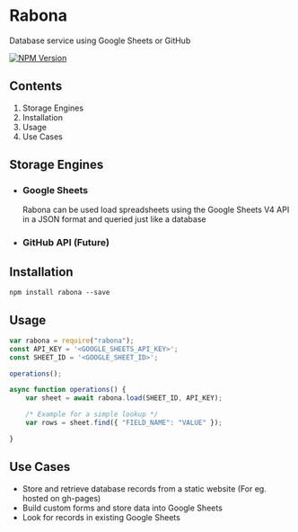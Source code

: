 # Rabona
Database service using Google Sheets or GitHub

[![NPM Version](https://img.shields.io/npm/v/rabona.svg)](https://npmjs.org/package/rabona)

## Contents
1.  Storage Engines
2.  Installation
3.  Usage
4.  Use Cases

## Storage Engines
 - ### Google Sheets
    Rabona can be used load spreadsheets using the Google Sheets V4 API in a JSON format and queried just like a database
 - ### GitHub API (Future)

## Installation
``` 
npm install rabona --save
```

## Usage
``` js
var rabona = require("rabona");
const API_KEY = '<GOOGLE_SHEETS_API_KEY>';
const SHEET_ID = '<GOOGLE_SHEET_ID>';

operations();

async function operations() {  
    var sheet = await rabona.load(SHEET_ID, API_KEY);

    /* Example for a simple lookup */
    var rows = sheet.find({ "FIELD_NAME": "VALUE" });

}

```

## Use Cases
- Store and retrieve database records from a static website (For eg. hosted on gh-pages)
- Build custom forms and store data into Google Sheets
- Look for records in existing Google Sheets

